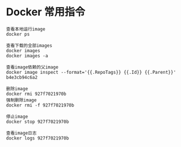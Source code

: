 # Docker 常用指令

```
查看本地运行image
docker ps
```

```
查看下载的全部images
docker images
docker images -a
```

```
查看image依赖的父image
docker image inspect --format='{{.RepoTags}} {{.Id}} {{.Parent}}' b4e3cb94c6a2
```

```
删除image
docker rmi 927f7021970b
强制删除image
docker rmi -f 927f7021970b
```

```
停止image
docker stop 927f7021970b
```

```
查看image日志
docker logs 927f7021970b
```